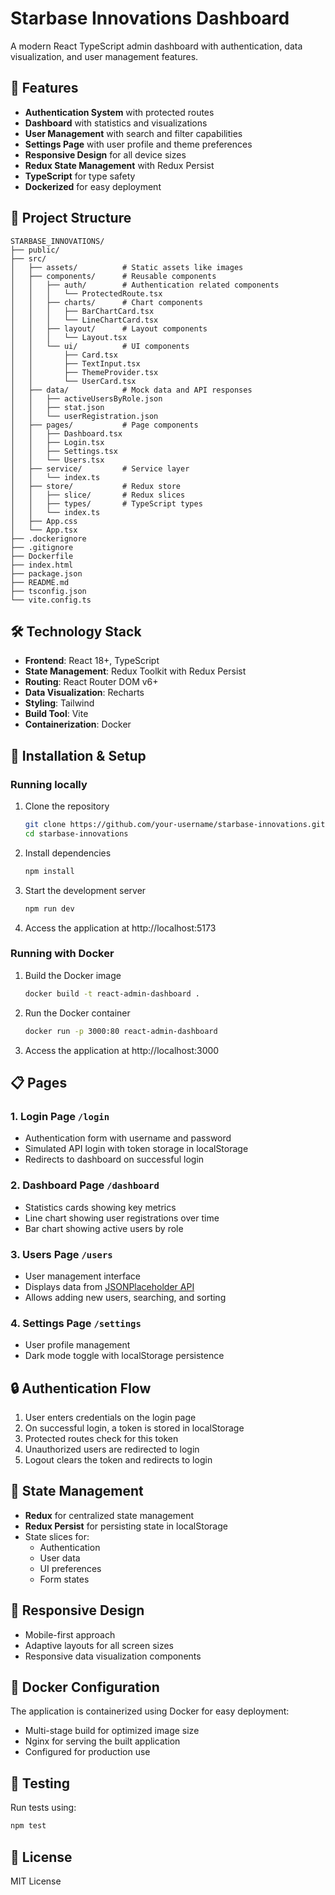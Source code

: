 # Starbase Innovations Dashboard

A modern React TypeScript admin dashboard with authentication, data visualization, and user management features.

## 🚀 Features

- **Authentication System** with protected routes
- **Dashboard** with statistics and visualizations
- **User Management** with search and filter capabilities
- **Settings Page** with user profile and theme preferences
- **Responsive Design** for all device sizes
- **Redux State Management** with Redux Persist
- **TypeScript** for type safety
- **Dockerized** for easy deployment

## 📁 Project Structure

```
STARBASE_INNOVATIONS/
├── public/
├── src/
│   ├── assets/          # Static assets like images
│   ├── components/      # Reusable components
│   │   ├── auth/        # Authentication related components
│   │   │   └── ProtectedRoute.tsx
│   │   ├── charts/      # Chart components
│   │   │   ├── BarChartCard.tsx
│   │   │   └── LineChartCard.tsx
│   │   ├── layout/      # Layout components
│   │   │   └── Layout.tsx
│   │   └── ui/          # UI components
│   │       ├── Card.tsx
│   │       ├── TextInput.tsx
│   │       ├── ThemeProvider.tsx
│   │       └── UserCard.tsx
│   ├── data/            # Mock data and API responses
│   │   ├── activeUsersByRole.json
│   │   ├── stat.json
│   │   └── userRegistration.json
│   ├── pages/           # Page components
│   │   ├── Dashboard.tsx
│   │   ├── Login.tsx
│   │   ├── Settings.tsx
│   │   └── Users.tsx
│   ├── service/         # Service layer
│   │   └── index.ts
│   ├── store/           # Redux store
│   │   ├── slice/       # Redux slices
│   │   ├── types/       # TypeScript types
│   │   └── index.ts
│   ├── App.css
│   └── App.tsx
├── .dockerignore
├── .gitignore
├── Dockerfile
├── index.html
├── package.json
├── README.md
├── tsconfig.json
└── vite.config.ts
```

## 🛠️ Technology Stack

- **Frontend**: React 18+, TypeScript
- **State Management**: Redux Toolkit with Redux Persist
- **Routing**: React Router DOM v6+
- **Data Visualization**: Recharts
- **Styling**: Tailwind
- **Build Tool**: Vite
- **Containerization**: Docker

## 🔧 Installation & Setup

### Running locally

1. Clone the repository
   ```bash
   git clone https://github.com/your-username/starbase-innovations.git
   cd starbase-innovations
   ```

2. Install dependencies
   ```bash
   npm install
   ```

3. Start the development server
   ```bash
   npm run dev
   ```

4. Access the application at http://localhost:5173

### Running with Docker

1. Build the Docker image
   ```bash
   docker build -t react-admin-dashboard .
   ```

2. Run the Docker container
   ```bash
   docker run -p 3000:80 react-admin-dashboard
   ```

3. Access the application at http://localhost:3000

## 📋 Pages

### 1. Login Page `/login`
- Authentication form with username and password
- Simulated API login with token storage in localStorage
- Redirects to dashboard on successful login

### 2. Dashboard Page `/dashboard`
- Statistics cards showing key metrics
- Line chart showing user registrations over time
- Bar chart showing active users by role

### 3. Users Page `/users`
- User management interface
- Displays data from [JSONPlaceholder API](https://jsonplaceholder.typicode.com/users)
- Allows adding new users, searching, and sorting

### 4. Settings Page `/settings`
- User profile management
- Dark mode toggle with localStorage persistence

## 🔒 Authentication Flow

1. User enters credentials on the login page
2. On successful login, a token is stored in localStorage
3. Protected routes check for this token
4. Unauthorized users are redirected to login
5. Logout clears the token and redirects to login

## 🔄 State Management

- **Redux** for centralized state management
- **Redux Persist** for persisting state in localStorage
- State slices for:
  - Authentication
  - User data
  - UI preferences
  - Form states

## 📱 Responsive Design

- Mobile-first approach
- Adaptive layouts for all screen sizes
- Responsive data visualization components

## 🐳 Docker Configuration

The application is containerized using Docker for easy deployment:
- Multi-stage build for optimized image size
- Nginx for serving the built application
- Configured for production use

## 🧪 Testing

Run tests using:
```bash
npm test
```

## 📄 License

MIT License